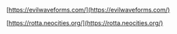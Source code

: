 [https://evilwaveforms.com/](https://evilwaveforms.com/)

[https://rotta.neocities.org/](https://rotta.neocities.org/)
